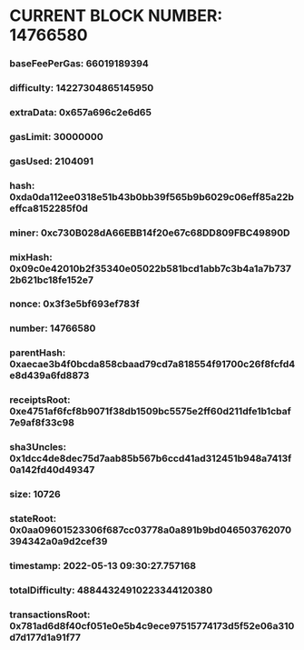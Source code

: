 # CURRENT BLOCK NUMBER: 14766580

### baseFeePerGas: 66019189394
### difficulty: 14227304865145950
### extraData: 0x657a696c2e6d65
### gasLimit: 30000000
### gasUsed: 2104091
### hash: 0xda0da112ee0318e51b43b0bb39f565b9b6029c06eff85a22beffca8152285f0d
### miner: 0xc730B028dA66EBB14f20e67c68DD809FBC49890D
### mixHash: 0x09c0e42010b2f35340e05022b581bcd1abb7c3b4a1a7b7372b621bc18fe152e7
### nonce: 0x3f3e5bf693ef783f
### number: 14766580
### parentHash: 0xaecae3b4f0bcda858cbaad79cd7a818554f91700c26f8fcfd4e8d439a6fd8873
### receiptsRoot: 0xe4751af6fcf8b9071f38db1509bc5575e2ff60d211dfe1b1cbaf7e9af8f33c98
### sha3Uncles: 0x1dcc4de8dec75d7aab85b567b6ccd41ad312451b948a7413f0a142fd40d49347
### size: 10726
### stateRoot: 0x0aa09601523306f687cc03778a0a891b9bd046503762070394342a0a9d2cef39
### timestamp: 2022-05-13 09:30:27.757168
### totalDifficulty: 48844324910223344120380
### transactionsRoot: 0x781ad6d8f40cf051e0e5b4c9ece97515774173d5f52e06a310d7d177d1a91f77
